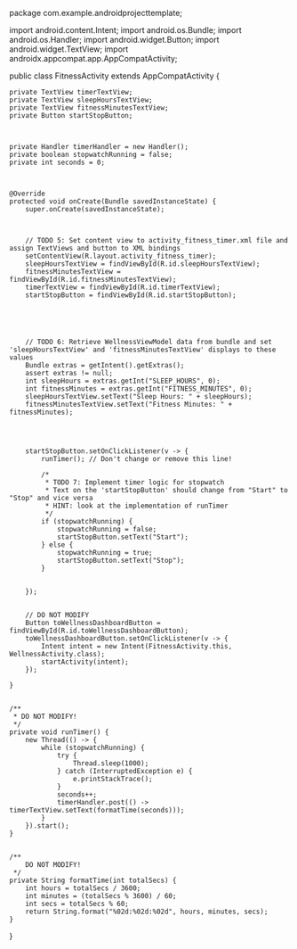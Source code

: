 package com.example.androidprojecttemplate;

import android.content.Intent;
import android.os.Bundle;
import android.os.Handler;
import android.widget.Button;
import android.widget.TextView;
import androidx.appcompat.app.AppCompatActivity;

public class FitnessActivity extends AppCompatActivity {

    private TextView timerTextView;
    private TextView sleepHoursTextView;
    private TextView fitnessMinutesTextView;
    private Button startStopButton;



    private Handler timerHandler = new Handler();
    private boolean stopwatchRunning = false;
    private int seconds = 0;



    @Override
    protected void onCreate(Bundle savedInstanceState) {
        super.onCreate(savedInstanceState);



        // TODO 5: Set content view to activity_fitness_timer.xml file and assign TextViews and button to XML bindings
        setContentView(R.layout.activity_fitness_timer);
        sleepHoursTextView = findViewById(R.id.sleepHoursTextView);
        fitnessMinutesTextView = findViewById(R.id.fitnessMinutesTextView);
        timerTextView = findViewById(R.id.timerTextView);
        startStopButton = findViewById(R.id.startStopButton);





        // TODO 6: Retrieve WellnessViewModel data from bundle and set 'sleepHoursTextView' and 'fitnessMinutesTextView' displays to these values
        Bundle extras = getIntent().getExtras();
        assert extras != null;
        int sleepHours = extras.getInt("SLEEP_HOURS", 0);
        int fitnessMinutes = extras.getInt("FITNESS_MINUTES", 0);
        sleepHoursTextView.setText("Sleep Hours: " + sleepHours);
        fitnessMinutesTextView.setText("Fitness Minutes: " + fitnessMinutes);




        startStopButton.setOnClickListener(v -> {
            runTimer(); // Don't change or remove this line!

            /*
             * TODO 7: Implement timer logic for stopwatch
             * Text on the 'startStopButton' should change from "Start" to "Stop" and vice versa
             * HINT: look at the implementation of runTimer
             */
            if (stopwatchRunning) {
                stopwatchRunning = false;
                startStopButton.setText("Start");
            } else {
                stopwatchRunning = true;
                startStopButton.setText("Stop");
            }


        });


        // DO NOT MODIFY
        Button toWellnessDashboardButton = findViewById(R.id.toWellnessDashboardButton);
        toWellnessDashboardButton.setOnClickListener(v -> {
            Intent intent = new Intent(FitnessActivity.this, WellnessActivity.class);
            startActivity(intent);
        });

    }


    /**
     * DO NOT MODIFY!
     */
    private void runTimer() {
        new Thread(() -> {
            while (stopwatchRunning) {
                try {
                    Thread.sleep(1000);
                } catch (InterruptedException e) {
                    e.printStackTrace();
                }
                seconds++;
                timerHandler.post(() -> timerTextView.setText(formatTime(seconds)));
            }
        }).start();
    }


    /**
        DO NOT MODIFY!
     */
    private String formatTime(int totalSecs) {
        int hours = totalSecs / 3600;
        int minutes = (totalSecs % 3600) / 60;
        int secs = totalSecs % 60;
        return String.format("%02d:%02d:%02d", hours, minutes, secs);
    }
}
